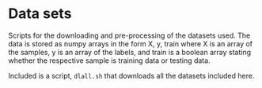 # Data sets
Scripts for the downloading and pre-processing of the datasets used. The data is stored as numpy arrays in the
form X, y, train where X is an array of the samples, y is an array of the labels, and train is a boolean array
stating whether the respective sample is training data or testing data.

Included is a script, `dlall.sh` that downloads all the datasets included here.